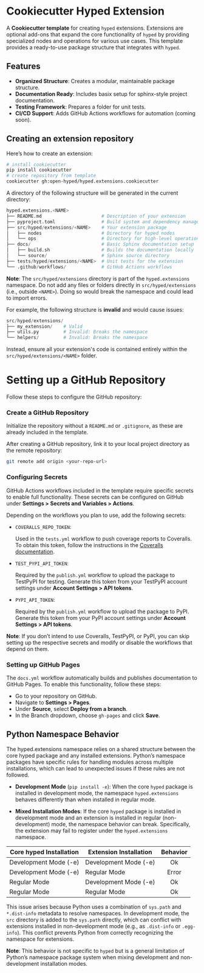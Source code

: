 # Cookiecutter Hyped Extension

A **Cookiecutter template** for creating `hyped` extensions. Extensions are optional add-ons that expand the core functionality of `hyped` by providing specialized nodes and operations for various use cases. This template provides a ready-to-use package structure that integrates with `hyped`.

## Features

- **Organized Structure**: Creates a modular, maintainable package structure.
- **Documentation Ready**: Includes basix setup for sphinx-style project documentation.
- **Testing Framework**: Prepares a folder for unit tests.
- **CI/CD Support**: Adds GitHub Actions workflows for automation (coming soon).

## Creating an extension repository

Here’s how to create an extension:

```bash
# install cookiecutter
pip install cookiecutter
# create repository from template
cookiecutter gh:open-hyped/hyped.extensions.cookiecutter
```

A directory of the following structure will be generated in the current directory:

```python
hyped.extensions.<NAME>
├── README.md                      # Description of your extension
├── pyproject.toml                 # Build system and dependency management
├── src/hyped/extensions/<NAME>    # Your extension package
│   ├── nodes                      # Directory for hyped nodes
│   └── ops                        # Directory for high-level operations
├── docs/                          # Basic Sphinx documentation setup
│   ├── build.sh                   # Builds the documentation locally
│   └── source/                    # Sphinx source directory
├── tests/hyped/extensions/<NAME>  # Unit tests for the extension
└── .github/workflows/             # GitHub Actions workflows
```

**Note**: The `src/hyped/extensions` directory is part of the `hyped.extensions` namespace. Do not add any files or folders directly in `src/hyped/extensions` (i.e., outside `<NAME>`). Doing so would break the namespace and could lead to import errors.

For example, the following structure is **invalid** and would cause issues:

```python
src/hyped/extensions/
├── my_extension/    # Valid
├── utils.py         # Invalid: Breaks the namespace
└── helpers/         # Invalid: Breaks the namespace
```

Instead, ensure all your extension's code is contained entirely within the `src/hyped/extensions/<NAME>` folder.


# Setting up a GitHub Repository

Follow these steps to configure the GitHub repository:

### Create a GitHub Repository

Initialize the repository without a `README.md` or `.gitignore`, as these are already included in the template.

After creating a GitHub repository, link it to your local project directory as the remote repository:

```bash
git remote add origin <your-repo-url>
```

### Configuring Secrets

GitHub Actions workflows included in the template require specific secrets to enable full functionality. These secrets can be configured on GitHub under **Settings > Secrets and Variables > Actions**.

Depending on the workflows you plan to use, add the following secrets:

- `COVERALLS_REPO_TOKEN`:

    Used in the `tests.yml` workflow to push coverage reports to Coveralls. To obtain this token, follow the instructions in the [Coveralls documentation](https://docs.coveralls.io/#integrate-coveralls-with-your-codebase).

- `TEST_PYPI_API_TOKEN`:

    Required by the `publish.yml` workflow to upload the package to TestPyPI for testing. Generate this token from your TestPyPI account settings under **Account Settings > API tokens**.

- `PYPI_API_TOKEN`:

    Required by the `publish.yml` workflow to upload the package to PyPI. Generate this token from your PyPI account settings under **Account Settings > API tokens**.

**Note**: If you don’t intend to use Coveralls, TestPyPI, or PyPI, you can skip setting up the respective secrets and modify or disable the workflows that depend on them.

### Setting up GitHub Pages

The `docs.yml` workflow automatically builds and publishes documentation to GitHub Pages. To enable this functionality, follow these steps:

- Go to your repository on GitHub.
- Navigate to **Settings > Pages**.
- Under **Source**, select **Deploy from a branch**.
- In the Branch dropdown, choose `gh-pages` and click **Save**.


## Python Namespace Behavior

The hyped.extensions namespace relies on a shared structure between the core hyped package and any installed extensions. Python’s namespace packages have specific rules for handling modules across multiple installations, which can lead to unexpected issues if these rules are not followed.

- **Development Mode** (`pip install -e`): When the core `hyped` package is installed in development mode, the namespace `hyped.extensions` behaves differently than when installed in regular mode.

- **Mixed Installation Modes**: If the core `hyped` package is installed in development mode and an extension is installed in regular (non-development) mode, the namespace behavior can break. Specifically, the extension may fail to register under the `hyped.extensions` namespace.


| Core hyped Installation | Extension Installation | Behavior |
|-------------------------|------------------------|:--------:|
| Development Mode (-e)   | Development Mode (-e)  |    Ok    |
| Development Mode (-e)   | Regular Mode           |   Error  |
| Regular Mode            | Development Mode (-e)  |    Ok    |
| Regular Mode            | Regular Mode           |    Ok    |

This issue arises because Python uses a combination of `sys.path` and `*.dist-info` metadata to resolve namespaces. In development mode, the `src` directory is added to the `sys.path` directly, which can conflict with extensions installed in non-development mode (e.g., as `.dist-info` or `.egg-info`). This conflict prevents Python from correctly recognizing the namespace for extensions.

**Note**: This behavior is not specific to `hyped` but is a general limitation of Python’s namespace package system when mixing development and non-development installation modes.
